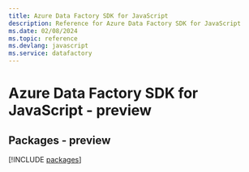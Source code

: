 ```yaml
---
title: Azure Data Factory SDK for JavaScript
description: Reference for Azure Data Factory SDK for JavaScript
ms.date: 02/08/2024
ms.topic: reference
ms.devlang: javascript
ms.service: datafactory
---
```

# Azure Data Factory SDK for JavaScript - preview
## Packages - preview
[!INCLUDE [packages](data-factory-index.md)]